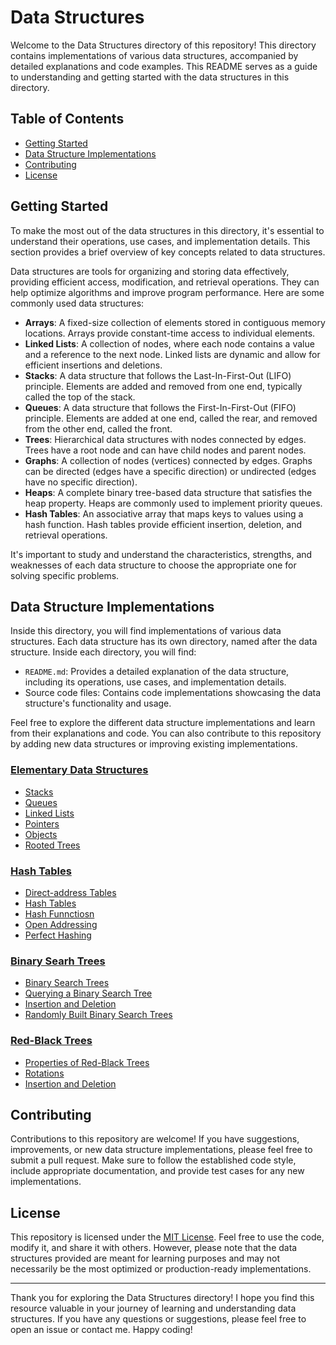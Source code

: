 # Data Structures
Welcome to the Data Structures directory of this repository! This directory contains implementations of various data structures, accompanied by detailed explanations and code examples. This README serves as a guide to understanding and getting started with the data structures in this directory.

## Table of Contents
- [Getting Started](#getting-started)
- [Data Structure Implementations](#data-structure-implementations)
- [Contributing](#contributing)
- [License](#license)

## Getting Started

To make the most out of the data structures in this directory, it's essential to understand their operations, use cases, and implementation details. This section provides a brief overview of key concepts related to data structures.

Data structures are tools for organizing and storing data effectively, providing efficient access, modification, and retrieval operations. They can help optimize algorithms and improve program performance. Here are some commonly used data structures:
- **Arrays**: A fixed-size collection of elements stored in contiguous memory locations. Arrays provide constant-time access to individual elements.
- **Linked Lists**: A collection of nodes, where each node contains a value and a reference to the next node. Linked lists are dynamic and allow for efficient insertions and deletions.
- **Stacks**: A data structure that follows the Last-In-First-Out (LIFO) principle. Elements are added and removed from one end, typically called the top of the stack.
- **Queues**: A data structure that follows the First-In-First-Out (FIFO) principle. Elements are added at one end, called the rear, and removed from the other end, called the front.
- **Trees**: Hierarchical data structures with nodes connected by edges. Trees have a root node and can have child nodes and parent nodes.
- **Graphs**: A collection of nodes (vertices) connected by edges. Graphs can be directed (edges have a specific direction) or undirected (edges have no specific direction).
- **Heaps**: A complete binary tree-based data structure that satisfies the heap property. Heaps are commonly used to implement priority queues.
- **Hash Tables**: An associative array that maps keys to values using a hash function. Hash tables provide efficient insertion, deletion, and retrieval operations.

It's important to study and understand the characteristics, strengths, and weaknesses of each data structure to choose the appropriate one for solving specific problems.

## Data Structure Implementations

Inside this directory, you will find implementations of various data structures. Each data structure has its own directory, named after the data structure. Inside each directory, you will find:

- `README.md`: Provides a detailed explanation of the data structure, including its operations, use cases, and implementation details.
- Source code files: Contains code implementations showcasing the data structure's functionality and usage.

Feel free to explore the different data structure implementations and learn from their explanations and code. You can also contribute to this repository by adding new data structures or improving existing implementations.

### [Elementary Data Structures]()
- [Stacks](./elementary-data-structures.md#stacks)
- [Queues]()
- [Linked Lists]()
- [Pointers]()
- [Objects]()
- [Rooted Trees]()

### [Hash Tables]()
- [Direct-address Tables]()
- [Hash Tables]()
- [Hash Funnctiosn]()
- [Open Addressing]()
- [Perfect Hashing]()

### [Binary Searh Trees]()
- [Binary Search Trees]()
- [Querying a Binary Search Tree]()
- [Insertion and Deletion]()
- [Randomly Built Binary Search Trees]()

### [Red-Black Trees]()
- [Properties of Red-Black Trees]()
- [Rotations]()
- [Insertion and Deletion]()

###

## Contributing

Contributions to this repository are welcome! If you have suggestions, improvements, or new data structure implementations, please feel free to submit a pull request. Make sure to follow the established code style, include appropriate documentation, and provide test cases for any new implementations.

## License

This repository is licensed under the [MIT License](LICENSE). Feel free to use the code, modify it, and share it with others. However, please note that the data structures provided are meant for learning purposes and may not necessarily be the most optimized or production-ready implementations.

---

Thank you for exploring the Data Structures directory! I hope you find this resource valuable in your journey of learning and understanding data structures. If you have any questions or suggestions, please feel free to open an issue or contact me. Happy coding!
